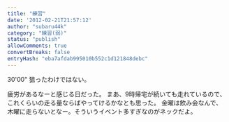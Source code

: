 ```yaml
---
title: "練習"
date: '2012-02-21T21:57:12'
author: "subaru44k"
category: "練習(弱)"
status: "publish"
allowComments: true
convertBreaks: false
entryHash: "eba7afdab995010b552c1d121848debc"
---
```

30'00"
狙ったわけではない。

疲労があるなーと感じる日だった。
まあ、9時帰宅が続いても走れているので、これくらいの走る量ならばやってけるかなとも思った。
金曜は飲み会なんで、木曜に走らないとなー。そういうイベント多すぎなのがネックだよ。
